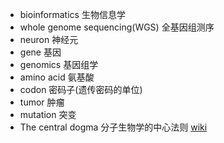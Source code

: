 - bioinformatics
生物信息学
- whole genome sequencing(WGS)
全基因组测序
- neuron
神经元
- gene
基因
- genomics
基因组学
- amino acid
氨基酸
- codon
密码子(遗传密码的单位)
- tumor
肿瘤
- mutation
突变
- The central dogma
分子生物学的中心法则 [wiki](https://zh.wikipedia.org/wiki/%E4%B8%AD%E5%BF%83%E6%B3%95%E5%89%87)